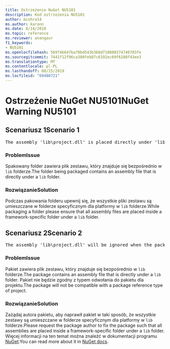 ```yaml
---
title: Ostrzeżenie NuGet NU5101
description: Kod ostrzeżenia NU5101
author: mishra14
ms.author: karann
ms.date: 8/14/2018
ms.topic: reference
ms.reviewer: anangaur
f1_keywords:
- NU5101
ms.openlocfilehash: 569f4b647ba70bd543b368d718800374740703fe
ms.sourcegitcommit: 7441f12f06ca380feb87c6192ec69f6108f43ee3
ms.translationtype: MT
ms.contentlocale: pl-PL
ms.lasthandoff: 08/15/2019
ms.locfileid: "69488721"
---
```

# <a name="nuget-warning-nu5101"></a><span data-ttu-id="49930-103">Ostrzeżenie NuGet NU5101</span><span class="sxs-lookup"><span data-stu-id="49930-103">NuGet Warning NU5101</span></span>

## <a name="scenario-1"></a><span data-ttu-id="49930-104">Scenariusz 1</span><span class="sxs-lookup"><span data-stu-id="49930-104">Scenario 1</span></span>
<pre>The assembly 'lib\project.dll' is placed directly under 'lib' folder. It is recommended that assemblies be placed inside a framework-specific folder. Move it into a framework-specific folder.</pre>

### <a name="issue"></a><span data-ttu-id="49930-105">Problem</span><span class="sxs-lookup"><span data-stu-id="49930-105">Issue</span></span>

<span data-ttu-id="49930-106">Spakowany folder zawiera plik zestawu, który znajduje się bezpośrednio w `lib` folderze.</span><span class="sxs-lookup"><span data-stu-id="49930-106">The folder being packaged contains an assembly file that is directly under a `lib` folder.</span></span>


### <a name="solution"></a><span data-ttu-id="49930-107">Rozwiązanie</span><span class="sxs-lookup"><span data-stu-id="49930-107">Solution</span></span>

<span data-ttu-id="49930-108">Podczas pakowania folderu upewnij się, że wszystkie pliki zestawu są umieszczane w folderze specyficznym dla platformy w `lib` folderze.</span><span class="sxs-lookup"><span data-stu-id="49930-108">While packaging a folder please ensure that all assembly files are placed inside a framework-specific folder under a `lib` folder.</span></span>


## <a name="scenario-2"></a><span data-ttu-id="49930-109">Scenariusz 2</span><span class="sxs-lookup"><span data-stu-id="49930-109">Scenario 2</span></span>
<pre>The assembly 'lib\project.dll' will be ignored when the package is installed after the migration.</pre>

### <a name="issue"></a><span data-ttu-id="49930-110">Problem</span><span class="sxs-lookup"><span data-stu-id="49930-110">Issue</span></span>

<span data-ttu-id="49930-111">Pakiet zawiera plik zestawu, który znajduje się bezpośrednio w `lib` folderze.</span><span class="sxs-lookup"><span data-stu-id="49930-111">The package contains an assembly file that is directly under a `lib` folder.</span></span> <span data-ttu-id="49930-112">Pakiet nie będzie zgodny z typem odwołania do pakietu dla projektu.</span><span class="sxs-lookup"><span data-stu-id="49930-112">The package will not be compatible with a package reference type of project.</span></span>


### <a name="solution"></a><span data-ttu-id="49930-113">Rozwiązanie</span><span class="sxs-lookup"><span data-stu-id="49930-113">Solution</span></span>

<span data-ttu-id="49930-114">Zażądaj autora pakietu, aby naprawił pakiet w taki sposób, że wszystkie zestawy są umieszczane w folderze specyficznym dla platformy w `lib` folderze.</span><span class="sxs-lookup"><span data-stu-id="49930-114">Please request the package author to fix the package such that all assemblies are placed inside a framework-specific folder under a `lib` folder.</span></span> <span data-ttu-id="49930-115">Więcej informacji na ten temat można znaleźć w dokumentacji programu [NuGet](https://docs.microsoft.com/en-us/nuget/consume-packages/migrate-packages-config-to-package-reference).</span><span class="sxs-lookup"><span data-stu-id="49930-115">You can read more about it in [NuGet docs](https://docs.microsoft.com/en-us/nuget/consume-packages/migrate-packages-config-to-package-reference).</span></span>


